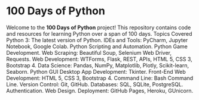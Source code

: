 # 100 Days of Python

Welcome to the **100 Days of Python** project! This repository contains code and resources for learning Python over a span of 100 days.
Topics Covered
Python 3: The latest version of Python.
IDEs and Tools: PyCharm, Jupyter Notebook, Google Colab.
Python Scripting and Automation.
Python Game Development.
Web Scraping: Beautiful Soup, Selenium Web Driver, Requests.
Web Development: WTForms, Flask, REST, APIs, HTML 5, CSS 3, Bootstrap 4.
Data Science: Pandas, NumPy, Matplotlib, Plotly, Scikit-learn, Seaborn.
Python GUI Desktop App Development: Tkinter.
Front-End Web Development: HTML 5, CSS 3, Bootstrap 4.
Command Line: Bash Command Line.
Version Control: Git, GitHub.
Databases: SQL, SQLite, PostgreSQL.
Authentication.
Web Design.
Deployment: GitHub Pages, Heroku, GUnicorn.
